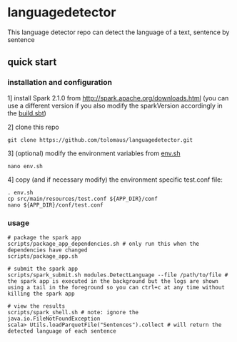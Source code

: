 # languagedetector
This language detector repo can detect the language of a text, sentence by sentence

## quick start
### installation and configuration
1] install Spark 2.1.0 from http://spark.apache.org/downloads.html (you can use a different version if you also modify the sparkVersion accordingly in the [build.sbt](https://github.com/tolomaus/languagedetector/tree/master/build.sbt)) 

2] clone this repo
```shell
git clone https://github.com/tolomaus/languagedetector.git
```

3] (optional) modify the environment variables from [env.sh](https://github.com/tolomaus/languagedetector/tree/master/env.sh)
```shell
nano env.sh
```

4] copy (and if necessary modify) the environment specific test.conf file:
```shell
. env.sh
cp src/main/resources/test.conf ${APP_DIR}/conf
nano ${APP_DIR}/conf/test.conf
```

### usage
```shell
# package the spark app
scripts/package_app_dependencies.sh # only run this when the dependencies have changed
scripts/package_app.sh

# submit the spark app
scripts/spark_submit.sh modules.DetectLanguage --file /path/to/file # the spark app is executed in the background but the logs are shown using a tail in the foreground so you can ctrl+c at any time without killing the spark app

# view the results
scripts/spark_shell.sh # note: ignore the java.io.FileNotFoundException
scala> Utils.loadParquetFile("Sentences").collect # will return the detected language of each sentence
```
